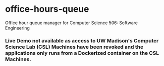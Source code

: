 # office-hours-queue
Office hour queue manager for Computer Science 506: Software Engineering

### Live Demo not available as access to UW Madison's Computer Science Lab (CSL) Machines have been revoked and the applications only runs from a Dockerized container on the CSL Machines.
